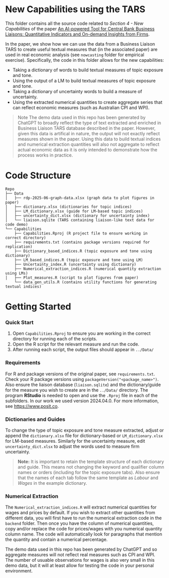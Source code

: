 # New Capabilities using the TARS 
This folder contains all the source code related to *Section 4 - New Capabilities* of the paper [An AI-powered Tool for Central Bank Business Liaisons: Quantitative Indicators and On-demand Insights from Firms](https://arxiv.org/abs/2506.18505). 

In the paper, we show how we can use the data from a Business Liaison TARS to create useful textual measures that (in the associated paper) are used in real economic analysis (see `nowcasting` folder for empirical exercise). Specifically, the code in this folder allows for the new capabilities:
* Taking a dictionary of words to build textual measures of topic exposure and tone.
* Using the output of a LM to build textual measures of topic exposure and tone.
* Taking a dictionary of uncertainty words to build a measure of uncertainty.
* Using the extracted numerical quantities to create aggregate series that can reflect economic measures (such as Australian CPI and WPI).  

> Note The demo data used in this repo has been generated by ChatGPT to broadly reflect the type of text extracted and enriched in Business Liaison TARS database described in the paper. However, given this data is artifical in nature, the output will not exactly reflect measures shown in the paper. Using this data to build textual indices and numerical extraction quantities will also not aggregate to reflect actual economic data as it is only intended to demonstrate how the process works in practice.

# Code Structure
```
Repo
├── Data
│   ├── rdp-2025-06-graph-data.xlsx (graph data to plot figures in paper)
│   ├── dictionary.xlsx (dictionaries for topic indices)
│   ├── LM_dictionary.xlsx (guide for LM-based topic indices)
│   ├── uncertainty_dict.xlsx (dictionary for uncertainty index)
│   └── liaison.sqlite (TARS containing liaison-like text data for code demo)
└── Capabilities
    ├── Capabilities.Rproj (R project file to ensure working in correct directory)
    ├── requirements.txt (contains package versions required for replication)
    ├── Dictionary_based_indices.R (topic exposure and tone using dictionary)
    ├── LM_based_indices.R (topic exposure and tone using LM)
    ├── Uncertainty_index.R (uncertainty using dictionary)
    ├── Numerical_extraction_indices.R (numerical quantity extraction using LMs)
│   ├── Plot_measures.R (script to plot figures from paper)
    └── data_gen_utils.R (contains utility functions for generating textual indices)
```

# Getting Started
### Quick Start
1. Open `Capabilities.Rproj` to ensure you are working in the correct directory for running each of the scripts. 
3. Open the R script for the relevant measure and run the code.
4. After running each script, the output files should appear in `../Data/`

### Requirements
For R and package versions of the original paper, see `requirements.txt`. Check your R package versions using `packageVersion("<package_name>")`. Also ensure the liaison database (`liaison.sqlite`) and the dictionary/guide for the measure you wish to create are in the `../Data/` directory. The program **RStudio** is needed to open and use the `.Rproj` file in each of the subfolders. In our work we used version 2024.04.0. For more information, see https://www.posit.co.

### Dictionaries and Guides
To change the type of topic exposure and tone measure extracted, adjust or append the `dictionary.xlsx` file for dictionary-based or `LM_dictionary.xlsx` for LM-based measures. Similarly for the uncertainty measure, edit `uncertainty_dict.xlsx` to adjust the words used to measure firm uncertainty. 

> **Note:** It is important to retain the template structure of each dictionary and guide. This means not changing the keyword and qualifier column names or orders (including for the topic exposure tabs). Also ensure that the names of each tab follow the same template as *Labour* and *Wages* in the example dictionary. 

### Numerical Extraction
The `Numerical_extraction_indices.R` will extract numerical quantities for wages and prices by default. If you wish to extract other quantities from different data, you will first have to run the numerical extraction code in the `backend` folder. Then once you have the column of numerical quantities, copy and/or replace the code for prices/wages with you numerical quantity column name. The code will automatically look for paragraphs that mention the quantity and contain a numerical percentage. 

The demo data used in this repo has been generated by ChatGPT and so aggregate measures will not reflect real measures such as CPI and WPI. The number of usuable observations for wages is also very small in this demo data, but it will at least allow for testing the code in your personal environment.